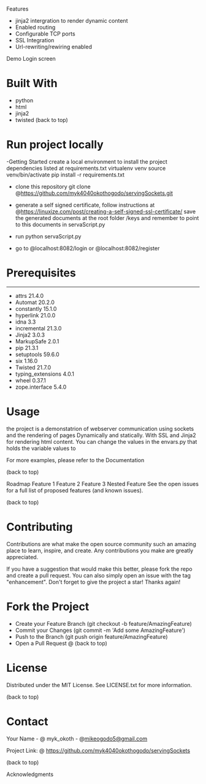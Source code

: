 Features
- jinja2 intergration to render dynamic content
- Enabled routing
- Configurable TCP ports
- SSL  Integration
- Url-rewriting/rewiring enabled

Demo
Login screen 


# Built With
- python
- html
- jinja2
- twisted
(back to top)

# Run project locally
-Getting Started
 create a local environment to install the project dependencies listed at requirements.txt
 virtualenv venv
 source venv/bin/activate
 pip install -r requirements.txt
- clone this repository git clone @https://github.com/myk4040okothogodo/servingSockets.git

- generate a self signed certificate, follow instructions at @https://linuxize.com/post/creating-a-self-signed-ssl-certificate/
  save the generated documents at the root folder /keys and remember to point to this documents in       servaScript.py  

- run  python servaScript.py
- go to @localhost:8082/login or @localhost:8082/register
 


# Prerequisites

----------------- -------
- attrs             21.4.0
- Automat           20.2.0
- constantly        15.1.0
- hyperlink         21.0.0
- idna              3.3
- incremental       21.3.0
- Jinja2            3.0.3
- MarkupSafe        2.0.1
- pip               21.3.1
- setuptools        59.6.0
- six               1.16.0
- Twisted           21.7.0
- typing_extensions 4.0.1
- wheel             0.37.1
- zope.interface    5.4.0


# Usage
the project is a demonstatrion of webserver communication using sockets and the rendering of pages Dynamically and statically. With SSL and Jinja2 for rendering html content.
You can change the values in the envars.py that holds the variable values to 

For more examples, please refer to the Documentation

(back to top)

Roadmap
 Feature 1
 Feature 2
 Feature 3
 Nested Feature
See the open issues for a full list of proposed features (and known issues).

(back to top)

# Contributing
Contributions are what make the open source community such an amazing place to learn, inspire, and create. Any contributions you make are greatly appreciated.

If you have a suggestion that would make this better, please fork the repo and create a pull request. You can also simply open an issue with the tag "enhancement". Don't forget to give the project a star! Thanks again!

# Fork the Project
- Create your Feature Branch (git checkout -b feature/AmazingFeature)
- Commit your Changes (git commit -m 'Add some AmazingFeature')
- Push to the Branch (git push origin feature/AmazingFeature)
- Open a Pull Request
@ (back to top)

# License
Distributed under the MIT License. See LICENSE.txt for more information.

(back to top)

# Contact
Your Name -  @ myk_okoth - @mikeogodo5@gmail.com

Project Link: @ https://github.com/myk4040okothogodo/servingSockets

(back to top)

Acknowledgments

